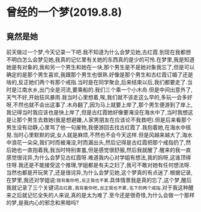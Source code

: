 # 曾经的一个梦(2019.8.8)

## 竟然是她

前天做过一个梦,今天记录一下吧.我不知道为什么会梦见她,古红霞.到现在我都想不明白怎么会梦见她,我真的记忆里有关她的东西真的是少的可怜.在梦里,我是知道她是有对象的,我和另一个男生和她在一块,那个男生是不是她对象我忘了,但是可以确定的是那个男生喜欢,我跟那个男生也很熟.好像是那个男生和古红霞订婚了还是啥的,反正她们两个有那个戒指.当时是在同学聚会,后来结束以后,我们都要走了.当时是江南水乡,出门全是河流,要乘船的.我们三个乘一个小木舟.但是中间出意外了,天气不好,开始狂风暴雨.我当时心里想着,唉,我们就不该走这么早的,多玩一会多好呀,不然也就不会出这事了.木舟翻了,因为马上就要上岸了,那个男生便游到了岸上,我记得当时我应该也是快上岸了,但是古红霞她好像要淹没在海水中了,当时我想这是让那个男生去救她(我是想避嫌,人家男朋友在应该论不我救吧).但是后来看那个男生没有动静,心里骂了他一句废物,我便游回去找古红霞了.我抱着她,在海水中摇晃.当时心里默默的说,女人就是麻烦,不然也不会今天这样.但是风越来越大了,海水中浪花一朵朵,我们时而被淹没,时而漏出头,然后记得是古红霞把那个戒指扔了,然后她也一直抱着我,我当时特别害羞,但是感觉很舒服,然后我就醒了.醒来的我一直感觉很诧异,为什么会梦见古红霞呀.难道我内心对学姐有想法,我的妈呀,这谁顶得住呀.我还是不能接受这个推理,学姐都是有夫之妇了,我可不敢对她有任何想法呀.当然也都是开玩笑了,还是很诧异,为什么会梦见她,这个梦真的有点迷了.根据记录,在梦里,我还对学姐说:`我背着你吧,反正我也不累`.具体情景我是真的忘了,这个梦,醒后我就记录了三个关键词`古红霞,我背着你吧,反正我也不累,名下的两个戒指`.对于我这种醒来之后就记忆全失的人来说,真的是太为难了.至今还是很奇怪,为什么会做一个那样的梦,是我内心的邪念和黑暗吗?
